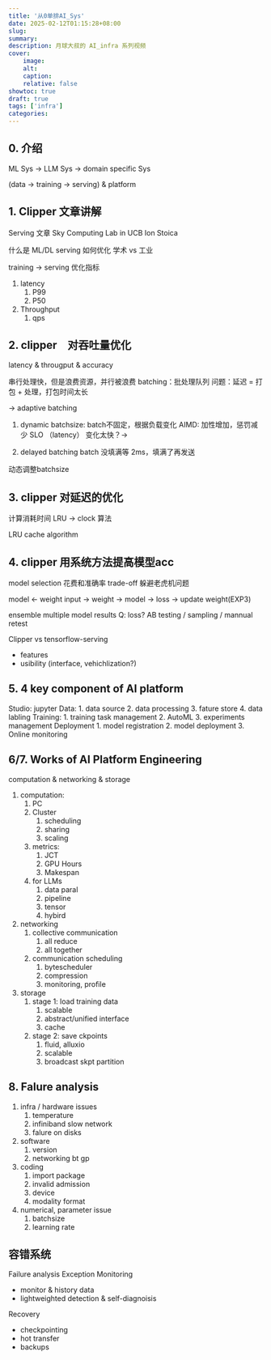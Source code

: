 ```yaml
---
title: '从0单排AI_Sys'
date: 2025-02-12T01:15:28+08:00
slug:
summary:
description: 月球大叔的 AI_infra 系列视频
cover:
    image:
    alt:
    caption:
    relative: false
showtoc: true
draft: true
tags: ['infra']
categories:
---
```


## 0. 介绍

ML Sys -> LLM Sys -> domain specific Sys

(data -> training -> serving) & platform


## 1. Clipper 文章讲解
Serving 文章
Sky Computing Lab in UCB
Ion Stoica

什么是 ML/DL serving
如何优化
学术 vs 工业

training -> serving
优化指标
1. latency 
   1. P99
   2. P50
2. Throughput
   1. qps 


## 2. clipper　对吞吐量优化
latency & througput & accuracy

串行处理快，但是浪费资源，并行被浪费
batching：批处理队列
问题：延迟 = 打包 + 处理，打包时间太长

-> adaptive batching
1. dynamic batchsize:
batch不固定，根据负载变化
AIMD: 加性增加，惩罚减少
SLO （latency）
变化太快？-> 

2. delayed batching
   batch 没填满等 2ms，填满了再发送

动态调整batchsize


## 3. clipper 对延迟的优化
计算消耗时间
LRU -> clock 算法

LRU cache algorithm


## 4. clipper 用系统方法提高模型acc

model selection 
花费和准确率 trade-off
躲避老虎机问题

model <- weight
input -> weight -> model -> loss -> update weight(EXP3)

ensemble multiple model results
Q: loss? AB testing / sampling / mannual retest


Clipper vs tensorflow-serving
- features
- usibility (interface, vehichlization?)


## 5. 4 key component of AI platform

Studio: jupyter
Data: 1. data source 2. data processing 3. fature store 4. data labling
Training: 1. training task management 2. AutoML 3. experiments management
Deployment 1. model registration 2. model deployment 3. Online monitoring


## 6/7. Works of AI Platform Engineering
computation & networking & storage

1. computation:
   1. PC
   2. Cluster
      1. scheduling
      2. sharing
      3. scaling
   3. metrics:
      1. JCT
      2. GPU Hours
      3. Makespan
   4. for LLMs
      1. data paral
      2. pipeline
      3. tensor
      4. hybird
2. networking
   1. collective communication
      1. all reduce
      2. all together
   2. communication scheduling
      1. bytescheduler
      2. compression
      3. monitoring, profile
3. storage
   1. stage 1: load training data
      1. scalable
      2. abstract/unified interface
      3. cache 
   2. stage 2: save ckpoints
      1. fluid, alluxio
      2. scalable
      3. broadcast skpt partition


## 8. Falure analysis
1. infra / hardware issues
   1. temperature
   2. infiniband slow network
   3. falure on disks
2. software
   1. version
   2. networking bt gp
3. coding
   1. import package
   2. invalid admission
   3. device
   4. modality format
4. numerical, parameter issue
   1. batchsize
   2. learning rate


## 容错系统
Failure analysis
Exception Monitoring
- monitor & history data
- lightweighted detection  & self-diagnoisis

Recovery
- checkpointing
- hot transfer
- backups